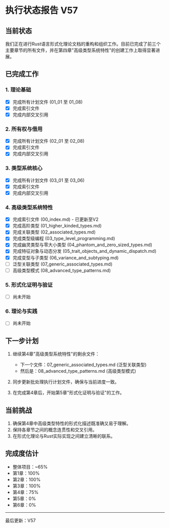 # 执行状态报告 V57

## 当前状态

我们正在进行Rust语言形式化理论文档的重构和组织工作。目前已完成了前三个主要章节的所有文件，并在第四章"高级类型系统特性"的创建工作上取得显著进展。

## 已完成工作

### 1. 理论基础

- [x] 完成所有计划文件 (01_01 至 01_08)
- [x] 完成索引文件
- [x] 完成内部交叉引用

### 2. 所有权与借用

- [x] 完成所有计划文件 (02_01 至 02_08)
- [x] 完成索引文件
- [x] 完成内部交叉引用

### 3. 类型系统核心

- [x] 完成所有计划文件 (03_01 至 03_06)
- [x] 完成索引文件
- [x] 完成内部交叉引用

### 4. 高级类型系统特性

- [x] 完成索引文件 (00_index.md) - 已更新至V2
- [x] 完成高阶类型 (01_higher_kinded_types.md)
- [x] 完成关联类型 (02_associated_types.md)
- [x] 完成类型级编程 (03_type_level_programming.md)
- [x] 完成幽灵类型与零大小类型 (04_phantom_and_zero_sized_types.md)
- [x] 完成特征对象与动态分发 (05_trait_objects_and_dynamic_dispatch.md)
- [x] 完成变型与子类型 (06_variance_and_subtyping.md)
- [ ] 泛型关联类型 (07_generic_associated_types.md)
- [ ] 高级类型模式 (08_advanced_type_patterns.md)

### 5. 形式化证明与验证

- [ ] 尚未开始

### 6. 理论与实践

- [ ] 尚未开始

## 下一步计划

1. 继续第4章"高级类型系统特性"的剩余文件：
   - 下一个文件：07_generic_associated_types.md (泛型关联类型)
   - 然后是：08_advanced_type_patterns.md (高级类型模式)

2. 同步更新批处理执行计划文件，确保与当前进度一致。

3. 在完成第4章后，开始第5章"形式化证明与验证"的工作。

## 当前挑战

1. 确保第4章中高级类型特性的形式化描述既准确又易于理解。
2. 保持各章节之间的概念连贯性和交叉引用。
3. 在形式化理论与Rust实际实现之间建立清晰的联系。

## 完成度估计

- 整体项目：~65%
- 第1章：100%
- 第2章：100%
- 第3章：100%
- 第4章：75%
- 第5章：0%
- 第6章：0%

---

最后更新：V57
